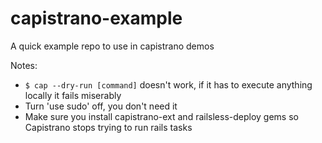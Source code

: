 capistrano-example
==================

A quick example repo to use in capistrano demos

Notes:

* `$ cap --dry-run [command]` doesn't work, if it has to execute anything locally it fails miserably
* Turn 'use sudo' off, you don't need it
* Make sure you install capistrano-ext and railsless-deploy gems so Capistrano stops trying to run rails tasks
